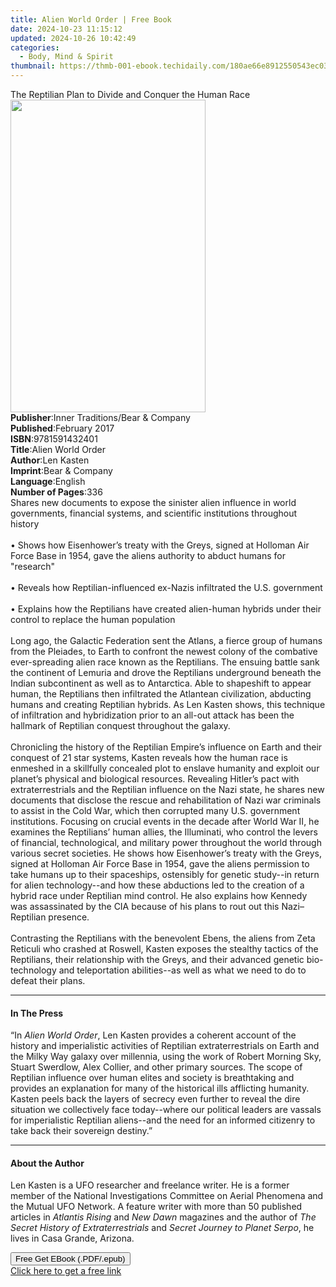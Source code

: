 ```yaml
---
title: Alien World Order | Free Book
date: 2024-10-23 11:15:12
updated: 2024-10-26 10:42:49
categories:
  - Body, Mind & Spirit
thumbnail: https://thmb-001-ebook.techidaily.com/180ae66e8912550543ec0336f0eb8c5db86a081a93f9c2d3c5e7824c2daf7371.jpg
---
```

<main id="book-container">
  <div class="flex flex-col">
    <div class="book-brief flex-1 py-6 px-4 sm:p-6 md:py-10 md:px-8">
      <!-- brief-->
      <div class="book-brief-main">
        The Reptilian Plan to Divide and Conquer the Human Race
      </div>
    </div>
    <div
      class="book-meta-info flex-1 grid gap-4 col-start-1 col-end-3 row-start-1 sm:mb-6 sm:grid-cols-4 lg:gap-6 lg:col-start-2 lg:row-end-6 lg:row-span-6 lg:mb-0"
    >
      <div
        class="book-meta-info-left place-content-center mt-4 p-4 text-sm leading-6 col-start-2 col-span-2 dark:text-slate-400"
      >
        <img
          class="w-full h-500 object-cover rounded-lg sm:h-255 sm:col-span-2 lg:col-span-full"
          src="https://img-001-ebook.techidaily.com/7eddce8707e659626d350f59f66f321e023f69ee1f951594898ed935b3d51346.jpg"
          alt=""
          width="312"
          height="500"
        />
      </div>
      <div
        class="book-meta-info-right mt-2 col-start-1 row-start-2 col-span-3 self-center"
      >
        <!-- meta data  -->
        <div class="flex flex-col px-4 md:px-8">
          <div class="flex-1">
            <strong>Publisher</strong>:<span class="px-2"
              >Inner Traditions/Bear &amp; Company</span
            >
          </div>
          <div class="flex-1">
            <strong>Published</strong>:<span class="px-2">February 2017</span>
          </div>
          <div class="flex-1">
            <strong>ISBN</strong>:<span class="px-2">9781591432401</span>
          </div>
          <div class="flex-1">
            <strong>Title</strong>:<span class="px-2">Alien World Order</span>
          </div>
          <div class="flex-1">
            <strong>Author</strong>:<span class="px-2">Len Kasten</span>
          </div>
          <div class="flex-1">
            <strong>Imprint</strong>:<span class="px-2"
              >Bear &amp; Company</span
            >
          </div>
          <div class="flex-1">
            <strong>Language</strong>:<span class="px-2">English</span>
          </div>
          <div class="flex-1">
            <strong>Number of Pages</strong>:<span class="px-2">336</span>
          </div>
        </div>
      </div>
    </div>
    <div class="book-description flex-1 py-6 px-4 sm:p-6 md:py-10 md:px-8">
      <div class="book-description-main">
        <div accordion-content="" id="description">
          Shares new documents to expose the sinister alien influence in world
          governments, financial systems, and scientific institutions throughout
          history<br /><br />• Shows how Eisenhower’s treaty with the Greys,
          signed at Holloman Air Force Base in 1954, gave the aliens authority
          to abduct humans for "research"<br /><br />• Reveals how
          Reptilian-influenced ex-Nazis infiltrated the U.S. government<br /><br />•
          Explains how the Reptilians have created alien-human hybrids under
          their control to replace the human population<br /><br />Long ago, the
          Galactic Federation sent the Atlans, a fierce group of humans from the
          Pleiades, to Earth to confront the newest colony of the combative
          ever-spreading alien race known as the Reptilians. The ensuing battle
          sank the continent of Lemuria and drove the Reptilians underground
          beneath the Indian subcontinent as well as to Antarctica. Able to
          shapeshift to appear human, the Reptilians then infiltrated the
          Atlantean civilization, abducting humans and creating Reptilian
          hybrids. As Len Kasten shows, this technique of infiltration and
          hybridization prior to an all-out attack has been the hallmark of
          Reptilian conquest throughout the galaxy.<br /><br />Chronicling the
          history of the Reptilian Empire’s influence on Earth and their
          conquest of 21 star systems, Kasten reveals how the human race is
          enmeshed in a skillfully concealed plot to enslave humanity and
          exploit our planet’s physical and biological resources. Revealing
          Hitler’s pact with extraterrestrials and the Reptilian influence on
          the Nazi state, he shares new documents that disclose the rescue and
          rehabilitation of Nazi war criminals to assist in the Cold War, which
          then corrupted many U.S. government institutions. Focusing on crucial
          events in the decade after World War II, he examines the Reptilians’
          human allies, the Illuminati, who control the levers of financial,
          technological, and military power throughout the world through various
          secret societies. He shows how Eisenhower’s treaty with the Greys,
          signed at Holloman Air Force Base in 1954, gave the aliens permission
          to take humans up to their spaceships, ostensibly for genetic
          study--in return for alien technology--and how these abductions led to
          the creation of a hybrid race under Reptilian mind control. He also
          explains how Kennedy was assassinated by the CIA because of his plans
          to rout out this Nazi–Reptilian presence.<br /><br />Contrasting the
          Reptilians with the benevolent Ebens, the aliens from Zeta Reticuli
          who crashed at Roswell, Kasten exposes the stealthy tactics of the
          Reptilians, their relationship with the Greys, and their advanced
          genetic bio-technology and teleportation abilities--as well as what we
          need to do to defeat their plans.
        </div>
        <div class="accordion-fader"></div>
      </div>
    </div>
    <div class="book-excerpts flex-1 py-6 px-4 sm:p-6 md:py-10 md:px-8">
      <!-- excerpts-->
      <div class="book-excerpts-main">
        <hr />
        <h4 class="placeholder placeholder-heading">
          <span>In The Press</span>
        </h4>
        <p>
          “In <i>Alien World Order</i>, Len Kasten provides a coherent account
          of the history and imperialistic activities of Reptilian
          extraterrestrials on Earth and the Milky Way galaxy over millennia,
          using the work of Robert Morning Sky, Stuart Swerdlow, Alex Collier,
          and other primary sources. The scope of Reptilian influence over human
          elites and society is breathtaking and provides an explanation for
          many of the historical ills afflicting humanity. Kasten peels back the
          layers of secrecy even further to reveal the dire situation we
          collectively face today--where our political leaders are vassals for
          imperialistic Reptilian aliens--and the need for an informed citizenry
          to take back their sovereign destiny.”
        </p>
      </div>
    </div>
    <div class="book-about-author flex-1 py-6 px-4 sm:p-6 md:py-10 md:px-8">
      <!-- about author-->
      <div class="book-main-author-main">
        <hr />
        <h4 class="placeholder placeholder-heading">
          <span>About the Author</span>
        </h4>
        <p>
          Len Kasten is a UFO researcher and freelance writer. He is a former
          member of the National Investigations Committee on Aerial Phenomena
          and the Mutual UFO Network. A feature writer with more than 50
          published articles in <i>Atlantis Rising</i> and
          <i>New Dawn</i> magazines and the author of
          <i>The Secret History of Extraterrestrials</i> and
          <i>Secret Journey to Planet Serpo</i>, he lives in Casa Grande,
          Arizona.
        </p>
      </div>
    </div>
    <div class="book-free-get flex-1 py-6 px-4 sm:p-6 md:py-10 md:px-8">
      <button
        id="btn-free-get"
        class="bg-blue-500 hover:bg-blue-700 text-white font-bold py-2 px-4 rounded"
      >
        Free Get EBook (.PDF/.epub)
      </button>
      <div id="countdown-display" class="px-2 text-lg mt-2"></div>
      <a
        id="free-link"
        class="hidden bg-blue-500 hover:bg-blue-700 text-white font-bold py-2 px-4 rounded"
        href="https://www.ebooks.com/en-us/book/95782431/alien-world-order/len-kasten/"
        target="_blank"
        >Click here to get a free link</a
      >
    </div>
    <script>
      let countdownTime = 0;
      let countdownInterval = null;
      document
        .getElementById('btn-free-get')
        .addEventListener('click', startCountdown);
      function startCountdown() {
        countdownTime = new Date().getTime() + 60000 * 3;
        countdownInterval = setInterval(updateCountdown, 1000);
        document.getElementById('btn-free-get').disabled = true;
        document
          .getElementById('btn-free-get')
          .classList.add('bg-gray-500', 'cursor-not-allowed');
      }
      function updateCountdown() {
        let currentTime = new Date().getTime();
        let timeLeft = countdownTime - currentTime;
        let secondsLeft = Math.floor(timeLeft / 1000);
        document.getElementById('countdown-display').innerHTML =
          `Remaining time: ${secondsLeft} seconds.`;
        if (secondsLeft <= 0) {
          clearInterval(countdownInterval);
          document.getElementById('btn-free-get').classList.add('hidden');
          document.getElementById('free-link').classList.remove('hidden');
          document.getElementById('countdown-display').innerHTML = '';
        }
      }
    </script>
  </div>
</main>
